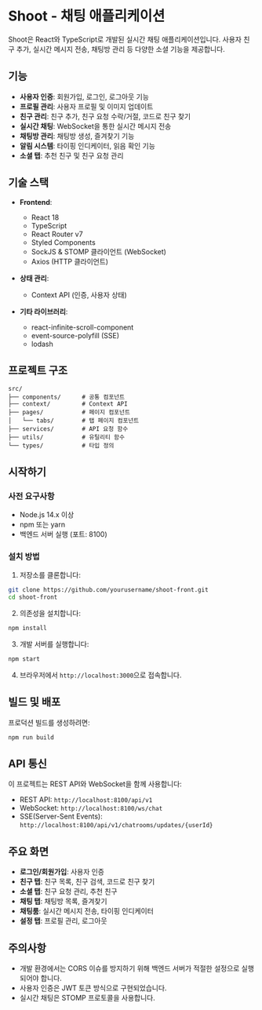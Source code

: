 # Shoot - 채팅 애플리케이션

Shoot은 React와 TypeScript로 개발된 실시간 채팅 애플리케이션입니다. 사용자 친구 추가, 실시간 메시지 전송, 채팅방 관리 등 다양한 소셜 기능을 제공합니다.

## 기능

- **사용자 인증**: 회원가입, 로그인, 로그아웃 기능
- **프로필 관리**: 사용자 프로필 및 이미지 업데이트
- **친구 관리**: 친구 추가, 친구 요청 수락/거절, 코드로 친구 찾기
- **실시간 채팅**: WebSocket을 통한 실시간 메시지 전송
- **채팅방 관리**: 채팅방 생성, 즐겨찾기 기능
- **알림 시스템**: 타이핑 인디케이터, 읽음 확인 기능
- **소셜 탭**: 추천 친구 및 친구 요청 관리

## 기술 스택

- **Frontend**:
  - React 18
  - TypeScript
  - React Router v7
  - Styled Components
  - SockJS & STOMP 클라이언트 (WebSocket)
  - Axios (HTTP 클라이언트)

- **상태 관리**:
  - Context API (인증, 사용자 상태)

- **기타 라이브러리**:
  - react-infinite-scroll-component
  - event-source-polyfill (SSE)
  - lodash

## 프로젝트 구조

```
src/
├── components/      # 공통 컴포넌트
├── context/         # Context API
├── pages/           # 페이지 컴포넌트
│   └── tabs/        # 탭 페이지 컴포넌트
├── services/        # API 요청 함수
├── utils/           # 유틸리티 함수
└── types/           # 타입 정의
```

## 시작하기

### 사전 요구사항

- Node.js 14.x 이상
- npm 또는 yarn
- 백엔드 서버 실행 (포트: 8100)

### 설치 방법

1. 저장소를 클론합니다:
```bash
git clone https://github.com/yourusername/shoot-front.git
cd shoot-front
```

2. 의존성을 설치합니다:
```bash
npm install
```

3. 개발 서버를 실행합니다:
```bash
npm start
```

4. 브라우저에서 `http://localhost:3000`으로 접속합니다.

## 빌드 및 배포

프로덕션 빌드를 생성하려면:
```bash
npm run build
```

## API 통신

이 프로젝트는 REST API와 WebSocket을 함께 사용합니다:

- REST API: `http://localhost:8100/api/v1`
- WebSocket: `http://localhost:8100/ws/chat`
- SSE(Server-Sent Events): `http://localhost:8100/api/v1/chatrooms/updates/{userId}`

## 주요 화면

- **로그인/회원가입**: 사용자 인증
- **친구 탭**: 친구 목록, 친구 검색, 코드로 친구 찾기
- **소셜 탭**: 친구 요청 관리, 추천 친구
- **채팅 탭**: 채팅방 목록, 즐겨찾기
- **채팅룸**: 실시간 메시지 전송, 타이핑 인디케이터
- **설정 탭**: 프로필 관리, 로그아웃

## 주의사항

- 개발 환경에서는 CORS 이슈를 방지하기 위해 백엔드 서버가 적절한 설정으로 실행되어야 합니다.
- 사용자 인증은 JWT 토큰 방식으로 구현되었습니다.
- 실시간 채팅은 STOMP 프로토콜을 사용합니다.